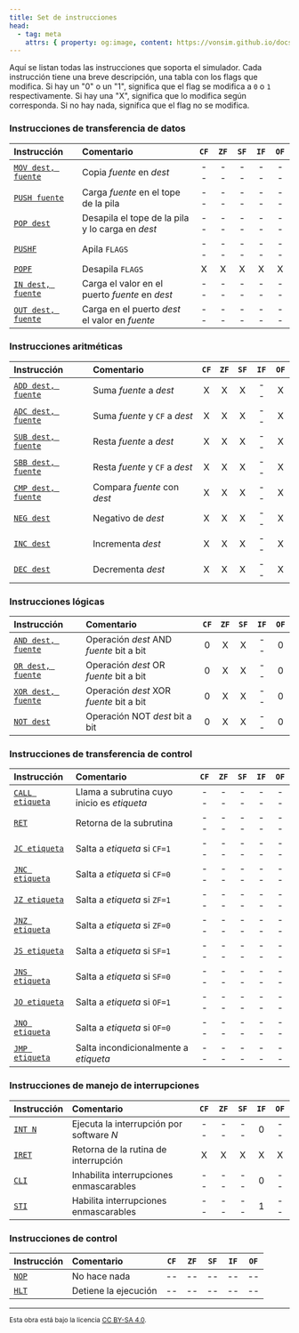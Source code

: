 ```yaml
---
title: Set de instrucciones
head:
  - tag: meta
    attrs: { property: og:image, content: https://vonsim.github.io/docs/og/cpu/instructions.png }
---
```


Aquí se listan todas las instrucciones que soporta el simulador. Cada instrucción tiene una breve descripción, una tabla con los flags que modifica. Si hay un "0" o un "1", significa que el flag se modifica a `0` o `1` respectivamente. Si hay una "X", significa que lo modifica según corresponda. Si no hay nada, significa que el flag no se modifica.

### Instrucciones de transferencia de datos

| Instrucción                                       | Comentario                                       | `CF` | `ZF` | `SF` | `IF` | `OF` |
| :------------------------------------------------ | :----------------------------------------------- | :--: | :--: | :--: | :--: | :--: |
| [`MOV dest, fuente`](/docs/cpu/instructions/mov/) | Copia _fuente_ en _dest_                         |  --  |  --  |  --  |  --  |  --  |
| [`PUSH fuente`](/docs/cpu/instructions/push/)     | Carga _fuente_ en el tope de la pila             |  --  |  --  |  --  |  --  |  --  |
| [`POP dest`](/docs/cpu/instructions/pop/)         | Desapila el tope de la pila y lo carga en _dest_ |  --  |  --  |  --  |  --  |  --  |
| [`PUSHF`](/docs/cpu/instructions/pushf/)          | Apila `FLAGS`                                    |  --  |  --  |  --  |  --  |  --  |
| [`POPF`](/docs/cpu/instructions/popf/)            | Desapila `FLAGS`                                 |  X   |  X   |  X   |  X   |  X   |
| [`IN dest, fuente`](/docs/cpu/instructions/in/)   | Carga el valor en el puerto _fuente_ en _dest_   |  --  |  --  |  --  |  --  |  --  |
| [`OUT dest, fuente`](/docs/cpu/instructions/out/) | Carga en el puerto _dest_ el valor en _fuente_   |  --  |  --  |  --  |  --  |  --  |

### Instrucciones aritméticas

| Instrucción                                       | Comentario                     | `CF` | `ZF` | `SF` | `IF` | `OF` |
| :------------------------------------------------ | :----------------------------- | :--: | :--: | :--: | :--: | :--: |
| [`ADD dest, fuente`](/docs/cpu/instructions/add/) | Suma _fuente_ a _dest_         |  X   |  X   |  X   |  --  |  X   |
| [`ADC dest, fuente`](/docs/cpu/instructions/adc/) | Suma _fuente_ y `CF` a _dest_  |  X   |  X   |  X   |  --  |  X   |
| [`SUB dest, fuente`](/docs/cpu/instructions/sub/) | Resta _fuente_ a _dest_        |  X   |  X   |  X   |  --  |  X   |
| [`SBB dest, fuente`](/docs/cpu/instructions/sbb/) | Resta _fuente_ y `CF` a _dest_ |  X   |  X   |  X   |  --  |  X   |
| [`CMP dest, fuente`](/docs/cpu/instructions/cmp/) | Compara _fuente_ con _dest_    |  X   |  X   |  X   |  --  |  X   |
| [`NEG dest`](/docs/cpu/instructions/neg/)         | Negativo de _dest_             |  X   |  X   |  X   |  --  |  X   |
| [`INC dest`](/docs/cpu/instructions/inc/)         | Incrementa _dest_              |  X   |  X   |  X   |  --  |  X   |
| [`DEC dest`](/docs/cpu/instructions/dec/)         | Decrementa _dest_              |  X   |  X   |  X   |  --  |  X   |

### Instrucciones lógicas

| Instrucción                                       | Comentario                              | `CF` | `ZF` | `SF` | `IF` | `OF` |
| :------------------------------------------------ | :-------------------------------------- | :--: | :--: | :--: | :--: | :--: |
| [`AND dest, fuente`](/docs/cpu/instructions/and/) | Operación _dest_ AND _fuente_ bit a bit |  0   |  X   |  X   |  --  |  0   |
| [`OR dest, fuente`](/docs/cpu/instructions/or/)   | Operación _dest_ OR _fuente_ bit a bit  |  0   |  X   |  X   |  --  |  0   |
| [`XOR dest, fuente`](/docs/cpu/instructions/xor/) | Operación _dest_ XOR _fuente_ bit a bit |  0   |  X   |  X   |  --  |  0   |
| [`NOT dest`](/docs/cpu/instructions/not/)         | Operación NOT _dest_ bit a bit          |  0   |  X   |  X   |  --  |  0   |

### Instrucciones de transferencia de control

| Instrucción                                     | Comentario                                  | `CF` | `ZF` | `SF` | `IF` | `OF` |
| :---------------------------------------------- | :------------------------------------------ | :--: | :--: | :--: | :--: | :--: |
| [`CALL etiqueta`](/docs/cpu/instructions/call/) | Llama a subrutina cuyo inicio es _etiqueta_ |  --  |  --  |  --  |  --  |  --  |
| [`RET`](/docs/cpu/instructions/ret/)            | Retorna de la subrutina                     |  --  |  --  |  --  |  --  |  --  |
| [`JC etiqueta`](/docs/cpu/instructions/jc/)     | Salta a _etiqueta_ si `CF=1`                |  --  |  --  |  --  |  --  |  --  |
| [`JNC etiqueta`](/docs/cpu/instructions/jnc/)   | Salta a _etiqueta_ si `CF=0`                |  --  |  --  |  --  |  --  |  --  |
| [`JZ etiqueta`](/docs/cpu/instructions/jz/)     | Salta a _etiqueta_ si `ZF=1`                |  --  |  --  |  --  |  --  |  --  |
| [`JNZ etiqueta`](/docs/cpu/instructions/jnz/)   | Salta a _etiqueta_ si `ZF=0`                |  --  |  --  |  --  |  --  |  --  |
| [`JS etiqueta`](/docs/cpu/instructions/js/)     | Salta a _etiqueta_ si `SF=1`                |  --  |  --  |  --  |  --  |  --  |
| [`JNS etiqueta`](/docs/cpu/instructions/jns/)   | Salta a _etiqueta_ si `SF=0`                |  --  |  --  |  --  |  --  |  --  |
| [`JO etiqueta`](/docs/cpu/instructions/jo/)     | Salta a _etiqueta_ si `OF=1`                |  --  |  --  |  --  |  --  |  --  |
| [`JNO etiqueta`](/docs/cpu/instructions/jno/)   | Salta a _etiqueta_ si `OF=0`                |  --  |  --  |  --  |  --  |  --  |
| [`JMP etiqueta`](/docs/cpu/instructions/jmp/)   | Salta incondicionalmente a _etiqueta_       |  --  |  --  |  --  |  --  |  --  |

### Instrucciones de manejo de interrupciones

| Instrucción                            | Comentario                               | `CF` | `ZF` | `SF` | `IF` | `OF` |
| :------------------------------------- | :--------------------------------------- | :--: | :--: | :--: | :--: | :--: |
| [`INT N`](/docs/cpu/instructions/int/) | Ejecuta la interrupción por software _N_ |  --  |  --  |  --  |  0   |  --  |
| [`IRET`](/docs/cpu/instructions/iret/) | Retorna de la rutina de interrupción     |  X   |  X   |  X   |  X   |  X   |
| [`CLI`](/docs/cpu/instructions/cli/)   | Inhabilita interrupciones enmascarables  |  --  |  --  |  --  |  0   |  --  |
| [`STI`](/docs/cpu/instructions/sti/)   | Habilita interrupciones enmascarables    |  --  |  --  |  --  |  1   |  --  |

### Instrucciones de control

| Instrucción                          | Comentario           | `CF` | `ZF` | `SF` | `IF` | `OF` |
| :----------------------------------- | :------------------- | :--: | :--: | :--: | :--: | :--: |
| [`NOP`](/docs/cpu/instructions/nop/) | No hace nada         |  --  |  --  |  --  |  --  |  --  |
| [`HLT`](/docs/cpu/instructions/hlt/) | Detiene la ejecución |  --  |  --  |  --  |  --  |  --  |

---

<small>Esta obra está bajo la licencia <a target="_blank" rel="license noopener noreferrer" href="http://creativecommons.org/licenses/by-sa/4.0/">CC BY-SA 4.0</a>.</small>
